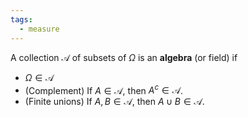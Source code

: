 ```yaml
---
tags:
  - measure
---
```

A collection $\mathcal{A}$ of subsets of $\Omega$ is an **algebra** (or field) if
- $\Omega\in\mathcal{A}$
- (Complement) If $A\in\mathcal{A}$, then $A^c\in\mathcal{A}$.
- (Finite unions) If $A,B\in\mathcal{A}$, then $A\cup B\in\mathcal{A}$.